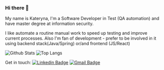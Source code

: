 ### Hi there 👋

My name is Kateryna, I'm a Software Developer in Test (QA automation) and have master degree at information security.

I like automate a routine manual work to speed up testing and improve current processes.
Also I'm fan of development - prefer to be involved in it using backend stack(Java/Spring) or/and frontend (JS/React)


![Github Stats](https://github-readme-stats.vercel.app/api?username=EkaterinaBurtseva&show_icons=true&count_private=true&include_all_commits=true&hide=stars)
![Top Langs](https://github-readme-stats.vercel.app/api/top-langs/?username=EkaterinaBurtseva&layout=compact)

Get in touch:
[![Linkedin Badge](https://img.shields.io/badge/-kateryna--burtseva-blue?style=flat&logo=Linkedin&logoColor=white&labelColor=blue&link=https://www.linkedin.com/in/kateryna-burtseva-31ba1092)](https://www.linkedin.com/in/kateryna-burtseva-31ba1092)
[![Gmail Badge](https://img.shields.io/badge/-kateryna-burtseva-c14438?style=flat&logo=Gmail&logoColor=white&labelColor=c14438&link=mailto:burcevakate@gmail.com)](mailto:burcevakate@gmail.com)

<!--
**EkaterinaBurtseva/EkaterinaBurtseva** is a ✨ _special_ ✨ repository because its `README.md` (this file) appears on your GitHub profile.

Here are some ideas to get you started:

- 🔭 I’m currently working on ...
- 🌱 I’m currently learning ...
- 👯 I’m looking to collaborate on ...
- 🤔 I’m looking for help with ...
- 💬 Ask me about ...
- 📫 How to reach me: ...
- 😄 Pronouns: ...
- ⚡ Fun fact: ...
-->
